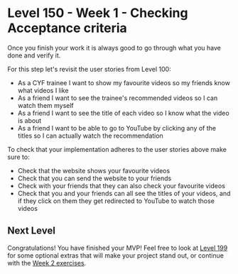 # Level 150 - Week 1 - Checking Acceptance criteria

Once you finish your work it is always good to go through what you have done and verify it.

For this step let's revisit the user stories from Level 100:

- As a CYF trainee I want to show my favourite videos so my friends know what videos I like
- As a friend I want to see the trainee's recommended videos so I can watch them myself
- As a friend I want to see the title of each video so I know what the video is about
- As a friend I want to be able to go to YouTube by clicking any of the titles so I can actually watch the recommendation

To check that your implementation adheres to the user stories above make sure to:

- Check that the website shows your favourite videos
- Check that you can send the website to your friends
- Check with your friends that they can also check your favourite videos
- Check that you and your friends can all see the titles of your videos, and if they click on them they get redirected to YouTube to watch those videos

## Next Level

Congratulations! You have finished your MVP! Feel free to look at [Level 199](./199.md) for some optional extras that will make your project stand out, or continue with the [Week 2 exercises](./200.md).
